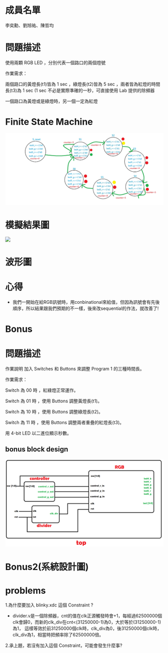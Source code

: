 <h1>成員名單</h1>
李奕勳、劉旭祐、陳哲均
<h1>問題描述</h1>
使用兩顆 RGB LED ，分別代表一個路口的兩個燈號

作業需求：

兩個路口的黃燈長(t1)皆為 1 sec ，綠燈長(t2)皆為 5 sec ，兩者皆為紅燈的時間長(t3)為 1 sec (1 sec 不必是實際準確的一秒，可直接使用 Lab 提供的除頻器

一個路口為黃燈或是綠燈時，另一個一定為紅燈
<h1>Finite State Machine</h1>
<img src="https://github.com/sanwich27/2019_FPGA_Design_Group4/blob/master/hw01/FPGA.jpg?raw=true">
<h1>模擬結果圖</h1>
<img src="https://github.com/sanwich27/2019_FPGA_Design_Group4/blob/master/hw01/IMG_3310.MOV?raw=true">
<h1>波形圖</h1>
<h1>心得</h1>

* 我們一開始在給RGB訊號時，用conbinational來給值，但因為訊號會有先後順序，所以結果跟我們預期的不一樣，後來改sequential的作法，就改善了!
<h1>Bonus</h1>
<h1>問題描述</h1>
作業說明
加入 Switches 和 Buttons 來調整 Program 1 的三種時間長。

作業需求：

Switch 為 00 時 ，紅綠燈正常運作。

Switch 為 01 時 ，使用 Buttons 調整黃燈長(t1)。

Switch 為 10 時 ，使用 Buttons 調整綠燈長(t2)。

Switch 為 11 時 ，使用 Buttons 調整兩者重疊的紅燈長(t3)。

用 4-bit LED 以二進位顯示秒數。
<h2>bonus block design</h2>
<img src="https://github.com/sanwich27/2019_FPGA_Design_Group4/blob/master/hw01/bonus/bonus_block_design.png"></img>
<h1>Bonus2(系統設計圖)</h1>
<h1>problems</h1>
1.為什麼要加入 blinky.xdc 這個 Constraint ?

* divider.v是一個除頻器，cnt的值在clk正源觸發時會+1，每經過62500000個clk會歸0，而新的clk_div在cnt<(31250000-1)為0，大於等於(31250000-1)為1，
  這樣等效於前31250000個clk時，clk_div為0，後31250000個clk時，clk_div為1，相當時把頻率除了62500000倍。
  
2.承上題，若沒有加入這個 Constraint，可能會發生什麼事?



